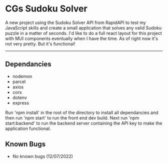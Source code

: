 # CGs Sudoku Solver

A new project using the Sudoku Solver API from RapidAPI to test my JavaScript skills and create a small application that solves any valid Sudoku puzzle in a matter of seconds. I'd like to do a full react layout for this project with MUI components eventually when I have the time. As of right now it's not very pretty. But it's functional!

---

## Dependancies

- nodemon 
- parcel
- axios
- cors
- dotenv
- express

Run 'npm install' in the root of the directory to install all dependancies and then run 'npm start' to run the front end dev build. Next run 'npm start:backend' to run the backend server containing the API key to make the application functional. 

## Known Bugs 

- No known bugs (12/07/2022)
